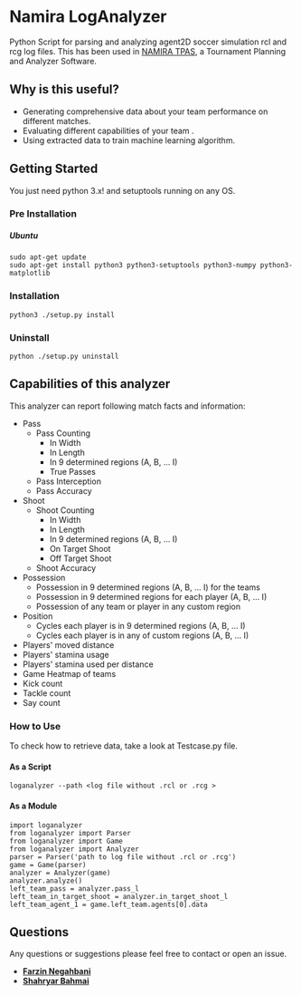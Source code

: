 # Namira LogAnalyzer
Python Script for parsing and analyzing agent2D soccer simulation rcl and rcg log files. This has been used in [NAMIRA TPAS](https://github.com/Farzin-Negahbani/Namira_TPAS),
a Tournament Planning and Analyzer Software.
## Why is this useful?
- Generating comprehensive data about your team performance on different matches. 
- Evaluating different capabilities of your team .
- Using extracted data to train machine learning algorithm.

## Getting Started

You just need python 3.x! and setuptools running on any OS.
### Pre Installation
##### Ubuntu
    sudo apt-get update
    sudo apt-get install python3 python3-setuptools python3-numpy python3-matplotlib
### Installation
    python3 ./setup.py install
### Uninstall
    python ./setup.py uninstall 

## Capabilities of this analyzer

This analyzer can report following match facts and information:
- Pass
   - Pass Counting 
     - In Width 
     - In Length
     - In 9 determined regions (A, B, ... I)  
     - True Passes 
  - Pass Interception
  - Pass Accuracy 
- Shoot
  - Shoot Counting 
    - In Width 
    - In Length
    - In 9 determined regions (A, B, ... I)
    - On Target Shoot
    - Off Target Shoot
  - Shoot Accuracy 
- Possession 
  - Possession in 9 determined regions (A, B, ... I) for the teams
  - Possession in 9 determined regions for each player (A, B, ... I)
  - Possession of any team or player in any custom region
- Position 
  - Cycles each player is in 9 determined regions (A, B, ... I)
  - Cycles each player is in any of custom regions (A, B, ... I)
- Players' moved distance
- Players' stamina usage
- Players' stamina used per distance
- Game Heatmap of teams
- Kick count
- Tackle count
- Say count
### How to Use
To check how to retrieve data, take a look at Testcase.py file. 
#### As a Script
    loganalyzer --path <log file without .rcl or .rcg >
#### As a Module
    import loganalyzer
    from loganalyzer import Parser
    from loganalyzer import Game
    from loganalyzer import Analyzer
    parser = Parser('path to log file without .rcl or .rcg')
    game = Game(parser)
    analyzer = Analyzer(game)
    analyzer.analyze()
    left_team_pass = analyzer.pass_l 
    left_team_in_target_shoot = analyzer.in_target_shoot_l 
    left_team_agent_1 = game.left_team.agents[0].data 
## Questions
Any questions or suggestions please feel free to contact or open an issue.
* **[Farzin Negahbani](mailto:farzin.negahbani@gmail.com)** 
* **[Shahryar Bahmai](mailto:shahryarbahmeie@gmail.com)**  
